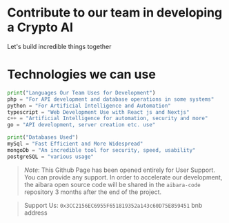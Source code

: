 # Contribute to our team in developing a Crypto AI
Let's build incredible things together

# Technologies we can use

```python
print("Languages Our Team Uses for Development")
php = "For API development and database operations in some systems"
python = "For Artificial Intelligence and Automation"
typescript = "Web Development Use with React js and Nextjs"
c++ = "Artificial Intelligence for automation, security and more"
go = "API development, server creation etc. use"

print("Databases Used")
mySql = "Fast Efficient and More Widespread"
mongoDb = "An incredible tool for security, speed, usability"
postgreSQL = "various usage"
```


> *Note*:  This Github Page has been opened entirely for User Support. You can provide any support. In order to accelerate our development, the aibara open source code will be shared in the `aibara-code`  repository 3 months after the end of the project.


> Support Us: `0x3CC2156EC6955F651819352a143c60D75E859451` bnb address
